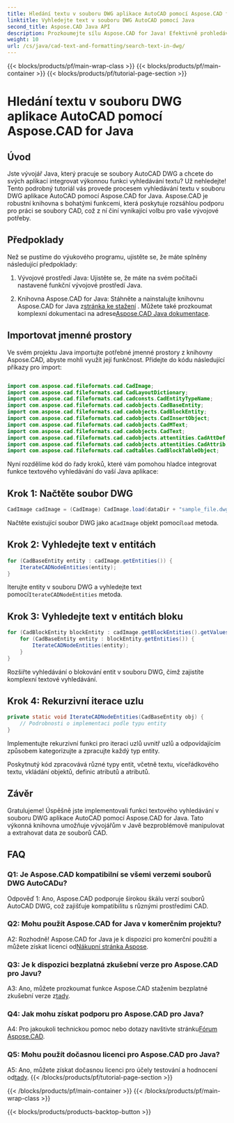 ```yaml
---
title: Hledání textu v souboru DWG aplikace AutoCAD pomocí Aspose.CAD for Java
linktitle: Vyhledejte text v souboru DWG AutoCAD pomocí Java
second_title: Aspose.CAD Java API
description: Prozkoumejte sílu Aspose.CAD for Java! Efektivně prohledávejte text v souborech AutoCAD DWG. Stáhněte si knihovnu a vylepšete svou CAD aplikaci.
weight: 10
url: /cs/java/cad-text-and-formatting/search-text-in-dwg/
---
```


{{< blocks/products/pf/main-wrap-class >}}
{{< blocks/products/pf/main-container >}}
{{< blocks/products/pf/tutorial-page-section >}}

# Hledání textu v souboru DWG aplikace AutoCAD pomocí Aspose.CAD for Java

## Úvod

Jste vývojář Java, který pracuje se soubory AutoCAD DWG a chcete do svých aplikací integrovat výkonnou funkci vyhledávání textu? Už nehledejte! Tento podrobný tutoriál vás provede procesem vyhledávání textu v souboru DWG aplikace AutoCAD pomocí Aspose.CAD for Java. Aspose.CAD je robustní knihovna s bohatými funkcemi, která poskytuje rozsáhlou podporu pro práci se soubory CAD, což z ní činí vynikající volbu pro vaše vývojové potřeby.

## Předpoklady

Než se pustíme do výukového programu, ujistěte se, že máte splněny následující předpoklady:

1. Vývojové prostředí Java: Ujistěte se, že máte na svém počítači nastavené funkční vývojové prostředí Java.

2.  Knihovna Aspose.CAD for Java: Stáhněte a nainstalujte knihovnu Aspose.CAD for Java z[stránka ke stažení](https://releases.aspose.com/cad/java/) . Můžete také prozkoumat komplexní dokumentaci na adrese[Aspose.CAD Java dokumentace](https://reference.aspose.com/cad/java/).

## Importovat jmenné prostory

Ve svém projektu Java importujte potřebné jmenné prostory z knihovny Aspose.CAD, abyste mohli využít její funkčnost. Přidejte do kódu následující příkazy pro import:

```java

import com.aspose.cad.fileformats.cad.CadImage;
import com.aspose.cad.fileformats.cad.CadLayoutDictionary;
import com.aspose.cad.fileformats.cad.cadconsts.CadEntityTypeName;
import com.aspose.cad.fileformats.cad.cadobjects.CadBaseEntity;
import com.aspose.cad.fileformats.cad.cadobjects.CadBlockEntity;
import com.aspose.cad.fileformats.cad.cadobjects.CadInsertObject;
import com.aspose.cad.fileformats.cad.cadobjects.CadMText;
import com.aspose.cad.fileformats.cad.cadobjects.CadText;
import com.aspose.cad.fileformats.cad.cadobjects.attentities.CadAttDef;
import com.aspose.cad.fileformats.cad.cadobjects.attentities.CadAttrib;
import com.aspose.cad.fileformats.cad.cadtables.CadBlockTableObject;
```

Nyní rozdělíme kód do řady kroků, které vám pomohou hladce integrovat funkce textového vyhledávání do vaší Java aplikace:

## Krok 1: Načtěte soubor DWG

```java
CadImage cadImage = (CadImage) CadImage.load(dataDir + "sample_file.dwg");
```

Načtěte existující soubor DWG jako a`CadImage` objekt pomocí`load` metoda.

## Krok 2: Vyhledejte text v entitách

```java
for (CadBaseEntity entity : cadImage.getEntities()) {
    IterateCADNodeEntities(entity);
}
```

 Iterujte entity v souboru DWG a vyhledejte text pomocí`IterateCADNodeEntities` metoda.

## Krok 3: Vyhledejte text v entitách bloku

```java
for (CadBlockEntity blockEntity : cadImage.getBlockEntities().getValues()) {
    for (CadBaseEntity entity : blockEntity.getEntities()) {
        IterateCADNodeEntities(entity);
    }
}
```

Rozšiřte vyhledávání o blokování entit v souboru DWG, čímž zajistíte komplexní textové vyhledávání.

## Krok 4: Rekurzivní iterace uzlu

```java
private static void IterateCADNodeEntities(CadBaseEntity obj) {
    // Podrobnosti o implementaci podle typu entity
}
```

Implementujte rekurzivní funkci pro iteraci uzlů uvnitř uzlů a odpovídajícím způsobem kategorizujte a zpracujte každý typ entity.

Poskytnutý kód zpracovává různé typy entit, včetně textu, víceřádkového textu, vkládání objektů, definic atributů a atributů.

## Závěr

Gratulujeme! Úspěšně jste implementovali funkci textového vyhledávání v souboru DWG aplikace AutoCAD pomocí Aspose.CAD for Java. Tato výkonná knihovna umožňuje vývojářům v Javě bezproblémově manipulovat a extrahovat data ze souborů CAD.

## FAQ

### Q1: Je Aspose.CAD kompatibilní se všemi verzemi souborů DWG AutoCADu?

Odpověď 1: Ano, Aspose.CAD podporuje širokou škálu verzí souborů AutoCAD DWG, což zajišťuje kompatibilitu s různými prostředími CAD.

### Q2: Mohu použít Aspose.CAD for Java v komerčním projektu?

 A2: Rozhodně! Aspose.CAD for Java je k dispozici pro komerční použití a můžete získat licenci od[Nákupní stránka Aspose](https://purchase.aspose.com/buy).

### Q3: Je k dispozici bezplatná zkušební verze pro Aspose.CAD pro Javu?

 A3: Ano, můžete prozkoumat funkce Aspose.CAD stažením bezplatné zkušební verze z[tady](https://releases.aspose.com/).

### Q4: Jak mohu získat podporu pro Aspose.CAD pro Java?

 A4: Pro jakoukoli technickou pomoc nebo dotazy navštivte stránku[Fórum Aspose.CAD](https://forum.aspose.com/c/cad/19).

### Q5: Mohu použít dočasnou licenci pro Aspose.CAD pro Java?

 A5: Ano, můžete získat dočasnou licenci pro účely testování a hodnocení od[tady](https://purchase.aspose.com/temporary-license/).
{{< /blocks/products/pf/tutorial-page-section >}}

{{< /blocks/products/pf/main-container >}}
{{< /blocks/products/pf/main-wrap-class >}}

{{< blocks/products/products-backtop-button >}}
